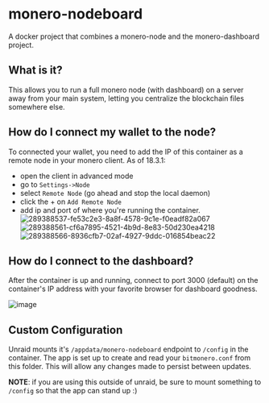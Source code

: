 # monero-nodeboard
A docker project that combines a monero-node and the monero-dashboard project.

## What is it?
This allows you to run a full monero node (with dashboard) on a server away from your main
system, letting you centralize the blockchain files somewhere else.

## How do I connect my wallet to the node?
To connected your wallet, you need to add the IP of this container as a remote node in your monero client.
As of 18.3.1:
* open the client in advanced mode
* go to `Settings->Node`
* select `Remote Node` (go ahead and stop the local daemon)
* click the + on `Add Remote Node`
* add ip and port of where you're running the container. 
![289388537-fe53c2e3-8a8f-4578-9c1e-f0eadf82a067](https://github.com/jnbarlow/monero-nodeboard/assets/1322371/9c5bcb1a-26c7-4272-8f60-e2deb4a87ff2)
![289388561-cf6a7895-4521-4b9d-8e83-50d230ea4218](https://github.com/jnbarlow/monero-nodeboard/assets/1322371/bdc88c75-e0ca-43e9-9ccf-e1fca0834d7c)
![289388566-8936cfb7-02af-4927-9ddc-016854beac22](https://github.com/jnbarlow/monero-nodeboard/assets/1322371/06827db1-8716-477a-8312-45ab0d14f95c)

## How do I connect to the dashboard?
After the container is up and running, connect to port 3000 (default) on the container's IP address 
with your favorite browser for dashboard goodness.

![image](https://github.com/jnbarlow/monero-nodeboard/assets/1322371/b58736bd-4386-498e-a1e6-821e2dbf7634)

## Custom Configuration
Unraid mounts it's `/appdata/monero-nodeboard` endpoint to `/config` in the container.  The app is set up to create and read
your `bitmonero.conf` from this folder.  This will allow any changes made to persist between updates.

**NOTE**: if you are using this outside of unraid, be sure to mount something to `/config` so that the app can stand up :)
